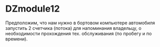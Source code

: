 # DZmodule12
Предположим, что нам нужно в бортовом компьютере автомобиля запустить 2 счетчика (потока) для напоминания владельцу, о необходимости прохождения тех. обслуживания (по пробегу и по времени).
